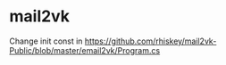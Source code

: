 # mail2vk
Change init const in https://github.com/rhiskey/mail2vk-Public/blob/master/email2vk/Program.cs
